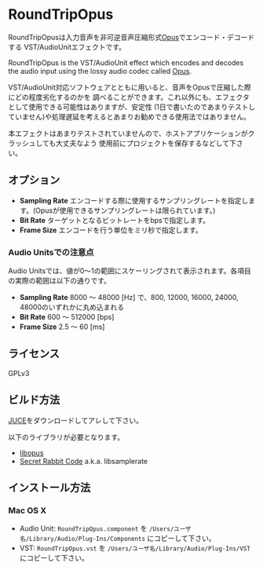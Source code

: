 RoundTripOpus
=============

RoundTripOpusは入力音声を非可逆音声圧縮形式[Opus](http://opus-codec.org/)でエンコード・デコードする
VST/AudioUnitエフェクトです。

RoundTripOpus is the VST/AudioUnit effect which encodes and decodes the audio input using the
lossy audio codec called [Opus](http://opus-codec.org/).

VST/AudioUnit対応ソフトウェアとともに用いると、音声をOpusで圧縮した際にどの程度劣化するのかを
調べることができます。これ以外にも、エフェクタとして使用できる可能性はありますが、安定性
(1日で書いたのであまりテストしていません)や処理遅延を考えるとあまりお勧めできる使用法ではありません。

本エフェクトはあまりテストされていませんので、ホストアプリケーションがクラッシュしても大丈夫なよう
使用前にプロジェクトを保存するなどして下さい。

オプション
----------

* **Sampling Rate** エンコードする際に使用するサンプリングレートを指定します。(Opusが使用できるサンプリングレートは限られています。)
* **Bit Rate** ターゲットとなるビットレートをbpsで指定します。
* **Frame Size** エンコードを行う単位をミリ秒で指定します。

### Audio Unitsでの注意点

Audio Unitsでは、値が0〜1の範囲にスケーリングされて表示されます。各項目の実際の範囲は以下の通りです。

* **Sampling Rate** 8000 〜 48000 [Hz] で、800, 12000, 16000, 24000, 48000のいずれかに丸め込まれる
* **Bit Rate** 600 〜 512000 [bps]
* **Frame Size** 2.5 〜 60 [ms]


ライセンス
----------

GPLv3

ビルド方法
----------

[JUCE](http://www.juce.com/)をダウンロードしてアレして下さい。

以下のライブラリが必要となります。

* [libopus](http://opus-codec.org/downloads/)
* [Secret Rabbit Code](http://www.mega-nerd.com/SRC/) a.k.a. libsamplerate

インストール方法
----------------

### Mac OS X

- Audio Unit: `RoundTripOpus.component` を `/Users/ユーザ名/Library/Audio/Plug-Ins/Components` にコピーして下さい。
- VST:  `RoundTripOpus.vst` を `/Users/ユーザ名/Library/Audio/Plug-Ins/VST` にコピーして下さい。
